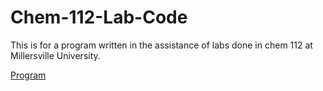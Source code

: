 # Chem-112-Lab-Code
This is for a program written in the assistance of labs done in chem 112 at Millersville University.

[Program]()
